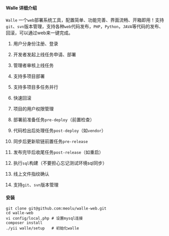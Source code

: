 #### Walle 详细介绍
`Walle` 一个`web`部署系统工具，配置简单、功能完善、界面流畅、开箱即用！支持`git`、`svn`版本管理，支持各种`web`代码发布，`PHP`，`Python`，`JAVA`等代码的发布、回滚，可以通过web来一键完成。  

1. 用户分身份注册、登录

2. 开发者发起上线任务申请、部署

3. 管理者审核上线任务

4. 支持多项目部署

5. 支持多项目多任务并行

6. 快速回滚

7. 项目的用户权限管理

8. 部署前准备任务`pre-deploy`（前置检查）

9. 代码检出后处理任务`post-deploy`（如`vendor`）

10. 同步后更新软链前置任务`pre-release`

11. 发布完毕后收尾任务`post-release`（如重启）

12. 执行`sql`构建（不要担心忘记测试环境sql同步）

13. 线上文件指纹确认

14. 支持`git`、`svn`版本管理

#### 安装
```
git clone git@github.com:meolu/walle-web.git
cd walle-web
vi config/local.php # 设置mysql连接
composer install
./yii walle/setup   # 初始化walle
```
